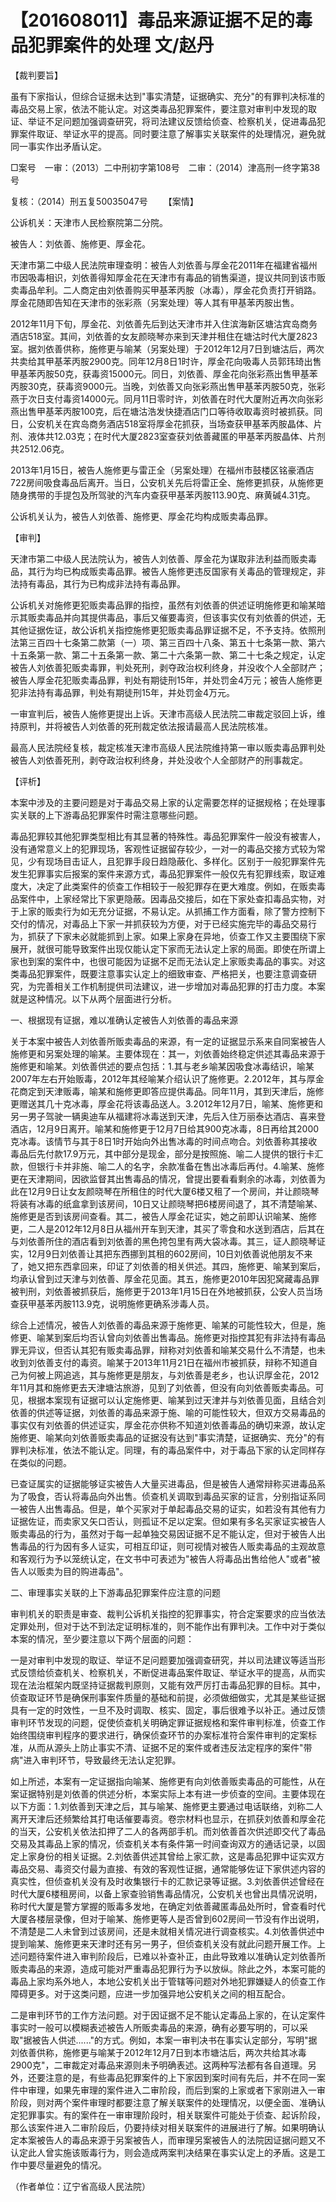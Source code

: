 # 【201608011】毒品来源证据不足的毒品犯罪案件的处理 文/赵丹

【裁判要旨】

虽有下家指认，但综合证据未达到"事实清楚，证据确实、充分"的有罪判决标准的毒品交易上家，依法不能认定。对这类毒品犯罪案件，要注意对审判中发现的取证、举证不足问题加强调查研究，将司法建议反馈给侦查、检察机关，促进毒品犯罪案件取证、举证水平的提高。同时要注意了解事实关联案件的处理情况，避免就同一事实作出矛盾认定。

□案号　一审：（2013）二中刑初字第108号　二审：（2014）津高刑一终字第38号

复核：（2014）刑五复50035047号 　　【案情】

公诉机关：天津市人民检察院第二分院。

被告人：刘依善、施修更、厚金花。

天津市第二中级人民法院审理查明：被告人刘依善与厚金花2011年在福建省福州市因吸毒相识，刘依善得知厚金花在天津市有毒品的销售渠道，提议共同到该市贩卖毒品牟利。二人商定由刘依善购买甲基苯丙胺（冰毒），厚金花负责打开销路。厚金花随即告知在天津市的张彩燕（另案处理）等人其有甲基苯丙胺出售。

2012年11月下旬，厚金花、刘依善先后到达天津市并入住滨海新区塘沽宾岛商务酒店518室。其间，刘依善的女友颜晓琴亦来到天津并租住在塘沽时代大厦2823室。据刘依善供称，施修更与喻某（另案处理）于2012年12月7日到塘沽后，两次共卖给其甲基苯丙胺2900克。同年12月8日1时许，厚金花向吸毒人员郭玮琦出售甲基苯丙胺50克，获毒资15000元。同日，刘依善、厚金花向张彩燕出售甲基苯丙胺30克，获毒资9000元。当晚，刘依善又向张彩燕出售甲基苯丙胺50克，张彩燕于次日支付毒资14000元。同月11日零时许，刘依善在时代大厦附近再次向张彩燕出售甲基苯丙胺100克，后在塘沽浩发快捷酒店门口等待收取毒资时被抓获。同日，公安机关在宾岛商务酒店518室将厚金花抓获，当场查获甲基苯丙胺晶体、片剂、液体共12.03克；在时代大厦2823室查获刘依善藏匿的甲基苯丙胺晶体、片剂共2512.06克。

2013年1月15日，被告人施修更与雷正全（另案处理）在福州市鼓楼区铭豪酒店722房间吸食毒品后离开。当日，公安机关先后将雷正全、施修更抓获，从施修更随身携带的手提包及所驾驶的汽车内查获甲基苯丙胺113.90克、麻黄碱4.31克。

公诉机关认为，被告人刘依善、施修更、厚金花均构成贩卖毒品罪。

【审判】

天津市第二中级人民法院认为，被告人刘依善、厚金花为谋取非法利益而贩卖毒品，其行为均已构成贩卖毒品罪。被告人施修更违反国家有关毒品的管理规定，非法持有毒品，其行为已构成非法持有毒品罪。

公诉机关对施修更犯贩卖毒品罪的指控，虽然有刘依善的供述证明施修更和喻某暗示其贩卖毒品并向其提供毒品，事后又催要毒资，但该事实仅有刘依善的供述，无其他证据佐证，故公诉机关指控施修更犯贩卖毒品罪证据不足，不予支持。依照刑法第三百四十七条第二款第（一）项、第三百四十八条、第五十七条第一款、第六十五条第一款、第二十五条第一款、第二十六条第一款、第二十七条之规定，认定被告人刘依善犯贩卖毒罪，判处死刑，剥夺政治权利终身，并没收个人全部财产；被告人厚金花犯贩卖毒品罪，判处有期徒刑15年，并处罚金4万元；被告人施修更犯非法持有毒品罪，判处有期徒刑15年，并处罚金4万元。

一审宣判后，被告人施修更提出上诉。天津市高级人民法院二审裁定驳回上诉，维持原判，并将被告人刘依善的死刑裁定依法报请最高人民法院核准。

最高人民法院经复核，裁定核准天津市高级人民法院维持第一审以贩卖毒品罪判处被告人刘依善死刑，剥夺政治权利终身，并处没收个人全部财产的刑事裁定。

【评析】

本案中涉及的主要问题是对于毒品交易上家的认定需要怎样的证据规格；在处理事实关联的上下游毒品犯罪案件时需注意哪些问题。

毒品犯罪较其他犯罪类型相比有其显著的特殊性。毒品犯罪案件一般没有被害人，没有通常意义上的犯罪现场，客观性证据留存较少，一对一的毒品交接方式较为常见，少有现场目击证人，且犯罪手段日趋隐蔽化、多样化。区别于一般犯罪案件先发生犯罪事实后报案的案件来源方式，毒品犯罪案件一般仅先有犯罪线索，取证难度大，决定了此类案件的侦查工作相较于一般犯罪存在更大难度。例如，在贩卖毒品案件中，上家经常比下家更隐蔽。因毒品交接后，如在下家处查扣毒品实物，对于上家的贩卖行为如无充分证据，不易认定。从抓捕工作方面看，除了警方控制下交付的情况，对毒品上下家一并抓获较为方便，对于已经实施完毕的毒品交易行为，抓获了下家未必就能抓到上家。如果上家身在异地，侦查工作又主要围绕下家展开，就很可能导致案件出现仅能认定下家而无法认定上家的局面。即使在所谓上家也到案的案件中，也很可能因为证据不足而无法认定上家贩卖毒品的事实。对这类毒品犯罪案件，既要注意事实认定上的细致审查、严格把关，也要注意调查研究，为完善相关工作机制提供司法建议，进一步增加对毒品犯罪的打击力度。本案就是这种情况。以下从两个层面进行分析。

一、根据现有证据，难以准确认定被告人刘依善的毒品来源

关于本案中被告人刘依善所贩卖毒品的来源，有一定的证据显示系来自同案被告人施修更和另案处理的喻某。主要体现在：其一，刘依善始终稳定供述其毒品来源于施修更和喻某。刘依善供述的要点包括：1.其与老乡喻某因吸食冰毒结识，喻某2007年左右开始贩毒，2012年其经喻某介绍认识了施修更。2.2012年，其与厚金花商定到天津贩毒，喻某和施修更即答应提供毒品。同年11月，其到天津后，施修更赠送其几十克冰毒，厚金花将该毒品送人。3.2012年12月7日，喻某、施修更和另一男子驾驶一辆奥迪车从福建将冰毒送到天津，先后入住万丽泰达酒店、喜来登酒店，12月9日离开。喻某和施修更于12月7日给其900克冰毒，8日再给其2000克冰毒。该情节与其于8日1时开始向外出售冰毒的时间点吻合。刘依善称其接收毒品后先付款17.9万元，其中部分是现金，部分是按照施、喻二人提供的银行卡汇款，但银行卡并非施、喻二人的名字，余款准备在售出冰毒后再付。4.喻某、施修更在天津期间，因欲监督其出售毒品的情况，曾提出要看看剩余的冰毒，刘依善为此在12月9日让女友颜晓琴在所租住的时代大厦6楼又租了一个房间，并让颜晓琴将装有冰毒的纸盒拿到该房间，10日又让颜晓琴把6楼房间退了，其不清楚喻某、施修更是否到该房间查看。其二，被告人厚金花证实，她之前即认识喻某、施修更，二人是2012年12月8日从福州开车到天津，其买了零食和水送到酒店，后其在与刘依善所住的酒店看到刘依善的黑色挎包里有两大袋冰毒。其三，证人颜晓琴证实，12月9日刘依善让其把东西挪到其租的602房间，10日刘依善说他朋友不来了，她又把东西拿回来，印证了刘依善的相关供述。其四，施修更、喻某到案后，均承认曾到过天津与刘依善、厚金花见面。其五，施修更2010年因犯窝藏毒品罪被判刑，刘依善被抓获后，施修更于2013年1月15日在外地被抓获，公安人员当场查获甲基苯丙胺113.9克，说明施修更确系涉毒人员。

综合上述情况，被告人刘依善的毒品来源于施修更、喻某的可能性较大，但是，施修更、喻某到案后均否认曾向刘依善出售毒品。施修更对指控其犯有非法持有毒品罪无异议，但否认其犯有贩卖毒品罪，辩称对刘依善和喻某交易什么不清楚，也未收到刘依善支付的毒资。喻某于2013年11月21日在福州市被抓获，辩称不知道自己为何被上网追逃，其与施修更是朋友，与刘依善是老乡，也认识厚金花，2012年11月其和施修更去天津塘沽旅游，见到了刘依善，但没有向刘依善贩卖毒品。可见，根据本案现有证据可以认定施修更、喻某到过天津并与刘依善见面，且结合刘依善的供述等证据，刘依善的毒品来源于施、喻的可能性较大，但双方交易毒品的事实仅有刘依善的供述证实，厚金花亦供称不知道刘依善毒品的确切来源，故认定施修更、喻某向刘依善贩卖毒品的证据没有达到"事实清楚，证据确实、充分"的有罪判决标准，依法不能认定。同理，有的毒品案件中，对于毒品下家的认定同样存在类似的问题。

已查证属实的证据能够证实被告人大量买进毒品，但是被告人通常辩称买进毒品系为了吸食，否认将毒品向外出售。侦查机关调取到毒品买家的证言，分别指证系同一被告人出售毒品。但是，单个买家对于单起毒品交易的证实，如若没有其他有力证据佐证，而卖家又矢口否认，则孤证不足以定案。但如果有多名买家证实被告人贩卖毒品的行为，虽然对于每一起单独交易因证据不足不能认定，但对于被告人出售毒品的行为因有多人证实，可相互印证，则可视情对被告人贩卖毒品的主观故意和客观行为予以笼统认定，在文书中可表述为"被告人将毒品出售给他人"或者"被告人以贩卖为目的购进毒品"。

二、审理事实关联的上下游毒品犯罪案件应注意的问题

审判机关的职责是审查、裁判公诉机关指控的犯罪事实，符合定案要求的应当依法定罪处刑，但对于达不到法定证明标准的，则不能作出有罪判决。工作中对于类似本案的情况，至少要注意以下两个层面的问题：

一是对审判中发现的取证、举证不足问题要加强调查研究，并以司法建议等适当形式反馈给侦查机关、检察机关，不断促进毒品案件取证、举证水平的提高，从而实现在法治框架内既坚持证据裁判原则，又能有效严厉打击毒品犯罪的目标。其中，侦查取证环节是确保刑事案件质量的基础和前提，必须做细做实，尤其是某些证据具有一定的时效性，一旦不及时调取、核实、固定，事后很难予以补正。通过反馈审判环节发现的问题，促使侦查机关明确定罪证据规格和案件审判标准，侦查工作始终围绕审判程序的要求进行，确保侦查环节的办案标准符合案件审判的定案标准，从而从源头上防止事实不清、证据不足的案件或者违反法定程序的案件"带病"进入审判环节，导致最终无法认定犯罪。

如上所述，本案有一定证据指向喻某、施修更有向刘依善贩卖毒品的可能性，从在案证据特别是刘依善的供述分析，本案实际上本有进一步侦查的空间。主要体现在以下方面：1.刘依善到天津之后，其与喻某、施修更主要通过电话联络，刘称二人离开天津后还频繁给其打电话催要毒资。卷宗材料也显示，在抓获刘依善和厚金花的当天，公安机关依法扣押了二人的各两部手机。而刘依善首次供述即交代了毒品交易及其毒品上家的情况，侦查机关本有条件第一时间查询双方的通话记录，以固定上家身份的相关证据。2.刘依善供述其曾给上家汇款，这是毒品犯罪中证实双方毒品交易、毒资交付最为直接、有效的客观性证据，通常能够佐证下家供述内容的真实性，但侦查机关没有及时收集银行卡的汇款记录等证据。3.刘依善供述曾经在时代大厦6楼租房间，以备上家查验销售毒品情况，公安机关也曾出具情况说明，称时代大厦是警方掌握的贩毒多发地，在确定刘依善藏匿毒品处所时，曾查看时代大厦各楼层录像，但对于喻某、施修更等人是否曾到602房间一节没有作出说明，不清楚是二人未曾到过该房间，还是未就相关情况进行调查核实。4.刘依善供述中提到喻某、施修更来天津时还有另一男子，但侦查机关没有就此问题开展工作。上述问题待案件进入审判阶段后，已难以补查补正，由此导致难以准确认定刘依善所贩卖毒品的来源，造成可能对严重毒品犯罪行为予以放纵。除此之外，本案可能的毒品上家均系外地人，本地公安机关出于管辖等问题对外地犯罪嫌疑人的侦查工作障碍更多。对于这类问题，应进一步加强异地公安机关之间的相互配合。

二是审判环节的工作方法问题。对于因证据不足不能认定毒品上家的，在认定案件事实时一般可以模糊表述被告人所贩卖毒品的来源，确有必要写明的，可以采取"据被告人供述......"的方式。例如，本案一审判决书在事实认定部分，写明"据刘依善供称，施修更与喻某于2012年12月7日到本市塘沽后，两次共给其冰毒2900克"，二审裁定对毒品来源则未予明确表述。这两种写法都有各自道理。另外，还要注意的是，有些毒品犯罪案件的上下家因到案时间有先后，并不在同一案件中审理，如果先审理的案件进入二审阶段，而后到案的上家或者下家刚进入一审阶段，则对两个案件审理时都要注意了解关联案件的处理情况，以便全面、准确认定犯罪事实。有的案件在一审审理阶段时，相关联案件可能处于侦查、起诉阶段，那么该案件进入二审阶段后，仍要持续对相关联案件的进展进行了解。如果明确认定本案被告人的毒品来源于另案被告人，而审理另案被告人的法院因证据问题又不认定此人曾实施该贩毒行为，则会造成两案判决结果在事实认定上的矛盾。这是工作中要尽量避免的情况。

（作者单位：辽宁省高级人民法院）